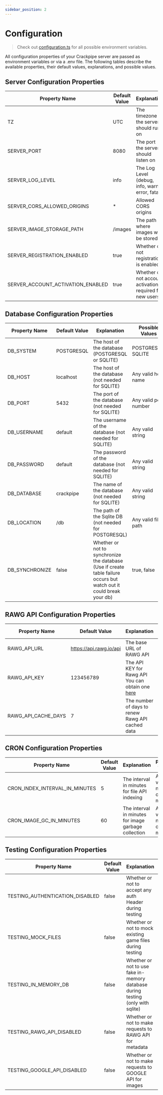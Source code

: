 ```yaml
---
sidebar_position: 2
---
```


# Configuration

> Check out [configuration.ts](https://github.com/Phalcode/crackpipe-backend/blob/master/src/configuration.ts) for all possible environment variables.

All configuration properties of your Crackpipe server are passed as environment variables or via a .env file. The following tables describe the available properties, their default values, explanations, and possible values.

## Server Configuration Properties

| Property Name                     | Default Value | Explanation                                                 | Possible Values                 |
| --------------------------------- | ------------- | ----------------------------------------------------------- | ------------------------------- |
| TZ                                | UTC           | The timezone the server should run on                       | Any valid Timezone              |
| SERVER_PORT                       | 8080          | The port the server should listen on                        | Any valid port number           |
| SERVER_LOG_LEVEL                  | info          | The Log Level (debug, info, warn, error, fatal)             | debug, info, warn, error, fatal |
| SERVER_CORS_ALLOWED_ORIGINS       | \*            | Allowed CORS origins                                        | Any valid CORS origin           |
| SERVER_IMAGE_STORAGE_PATH         | /images       | The path where images will be stored                        | Any valid file path             |
| SERVER_REGISTRATION_ENABLED       | true          | Whether or not registration is enabled                      | true, false                     |
| SERVER_ACCOUNT_ACTIVATION_ENABLED | true          | Whether or not account activation is required for new users | true, false                     |

## Database Configuration Properties

| Property Name  | Default Value | Explanation                                                                                                          | Possible Values       |
| -------------- | ------------- | -------------------------------------------------------------------------------------------------------------------- | --------------------- |
| DB_SYSTEM      | POSTGRESQL    | The host of the database (POSTGRESQL or SQLITE)                                                                      | POSTGRESQL, SQLITE    |
| DB_HOST        | localhost     | The host of the database (not needed for SQLITE)                                                                     | Any valid host name   |
| DB_PORT        | 5432          | The port of the database (not needed for SQLITE)                                                                     | Any valid port number |
| DB_USERNAME    | default       | The username of the database (not needed for SQLITE)                                                                 | Any valid string      |
| DB_PASSWORD    | default       | The password of the database (not needed for SQLITE)                                                                 | Any valid string      |
| DB_DATABASE    | crackpipe     | The name of the database (not needed for SQLITE)                                                                     | Any valid string      |
| DB_LOCATION    | /db           | The path of the Sqlite DB (not needed for POSTGRESQL)                                                                | Any valid file path   |
| DB_SYNCHRONIZE | false         | Whether or not to synchronize the database (Use if create table failure occurs but watch out it could break your db) | true, false           |

## RAWG API Configuration Properties

| Property Name       | Default Value           | Explanation                                                                                  | Possible Values          |
| ------------------- | ----------------------- | -------------------------------------------------------------------------------------------- | ------------------------ |
| RAWG_API_URL        | https://api.rawg.io/api | The base URL of RAWG API                                                                     | Any valid URL            |
| RAWG_API_KEY        | 123456789               | The API KEY for Rawg API You can obtain one [here](https://rawg.io/login/?forward=developer) | Any valid string         |
| RAWG_API_CACHE_DAYS | 7                       | The number of days to renew Rawg API cached data                                             | Any valid number of days |

## CRON Configuration Properties

| Property Name                  | Default Value | Explanation                                          | Possible Values             |
| ------------------------------ | ------------- | ---------------------------------------------------- | --------------------------- |
| CRON_INDEX_INTERVAL_IN_MINUTES | 5             | The interval in minutes for file API indexing        | Any valid number of minutes |
| CRON_IMAGE_GC_IN_MINUTES       | 60            | The interval in minutes for image garbage collection | Any valid number of minutes |

## Testing Configuration Properties

| Property Name                   | Default Value | Explanation                                                                     | Possible Values |
| ------------------------------- | ------------- | ------------------------------------------------------------------------------- | --------------- |
| TESTING_AUTHENTICATION_DISABLED | false         | Whether or not to accept any auth Header during testing                         | true, false     |
| TESTING_MOCK_FILES              | false         | Whether or not to mock existing game files during testing                       | true, false     |
| TESTING_IN_MEMORY_DB            | false         | Whether or not to use fake in-memory database during testing (only with sqlite) | true, false     |
| TESTING_RAWG_API_DISABLED       | false         | Whether or not to make requests to RAWG API for metadata                        | true, false     |
| TESTING_GOOGLE_API_DISABLED     | false         | Whether or not to make requests to GOOGLE API for images                        | true, false     |
